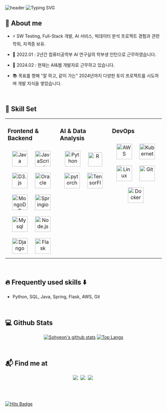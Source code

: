 
  
![header](https://capsule-render.vercel.app/api?type=waving&color=6994CDEE&height200&descAlign=20)
![Typing SVG](https://readme-typing-svg.demolab.com?font=Alkatra&weight=500&size=45&duration=3500&pause=3&color=6994CDEE&center=false&vCenter=false&multiline=true&repeat=true&width=1000&height=100&lines=Sohyeon's+GitHub!)


### <div align="center">

## 🧸 About me
* ⚡ SW Testing, Full-Stack 개발, AI 서비스, 빅데이터 분석 프로젝트 경험과 관련 학위, 자격증 보유. 

- 🔭 2022.01 : 2년간 컴퓨터공학부 AI 연구실의 학부생 인턴으로 근무하였습니다.
  
- 🌱 2024.02 : 현재는 AI&웹 개발자로 근무하고 있습니다.

- 📚 목표를 향해 "잘 하고, 같이 가는" 2024년까지 다양한 토이 프로젝트를 시도하며 개발 지식을 쌓았습니다.

  

<br/>  


## 🚀 Skill Set

<table><tr><td valign="top" width="33%">

### Frontend & Backend
<div align="center">  
<img style="margin: 10px" src="https://dev.habitmaker.co.kr/src/img/icon/java.png" alt="Java" height="50" />  
<img style="margin: 10px" src="https://profilinator.rishav.dev/skills-assets/javascript-original.svg" alt="JavaScript" height="50" />
<img style="margin: 10px" src="https://profilinator.rishav.dev/skills-assets/d3js-original.svg" alt="D3.js" height="50" />  
<img style="margin: 10px" src="https://dev.habitmaker.co.kr/src/img/icon/oracle.png" alt="Oracle" height="50" />  
<img style="margin: 10px" src="https://profilinator.rishav.dev/skills-assets/mongodb-original-wordmark.svg" alt="MongoDB" height="50" />  
<img style="margin: 10px" src="https://dev.habitmaker.co.kr/src/img/icon/springio.png" alt="Springio" height="50" />  
<img style="margin: 10px" src="https://dev.habitmaker.co.kr/src/img/icon/mysql.png" alt="Mysql" height="50" />  
<img style="margin: 10px" src="https://profilinator.rishav.dev/skills-assets/nodejs-original-wordmark.svg" alt="Node.js" height="50" />  
<img style="margin: 10px" src="https://profilinator.rishav.dev/skills-assets/django-original.svg" alt="Django" height="50" />  
<img style="margin: 10px" src="https://profilinator.rishav.dev/skills-assets/flask.png" alt="Flask" height="50" />  
</div>

</td><td valign="top" width="33%">

### AI & Data Analysis  
<div align="center">  
<img style="margin: 10px" src="https://profilinator.rishav.dev/skills-assets/python-original.svg" alt="Python" height="50" />  
<img style="margin: 10px" src="https://dev.habitmaker.co.kr/src/img/icon/R.png" alt="R" height="45" />  
<img style="margin: 10px" src="https://profilinator.rishav.dev/skills-assets/pytorch-icon.svg" alt="pytorch" height="50" />  
<img style="margin: 10px" src="https://profilinator.rishav.dev/skills-assets/tensorflow-icon.svg" alt="TensorFlow" height="50" />  
</div>
</td><td valign="top" width="33%">



### DevOps  
<div align="center">  
<img style="margin: 10px" src="https://profilinator.rishav.dev/skills-assets/amazonwebservices-original-wordmark.svg" alt="AWS" height="50" />  
<img style="margin: 10px" src="https://profilinator.rishav.dev/skills-assets/kubernetes-icon.svg" alt="Kubernetes" height="50" />  
<img style="margin: 10px" src="https://profilinator.rishav.dev/skills-assets/linux-original.svg" alt="Linux" height="50" />  
<img style="margin: 10px" src="https://profilinator.rishav.dev/skills-assets/git-scm-icon.svg" alt="Git" height="50" />  
<img style="margin: 10px" src="https://profilinator.rishav.dev/skills-assets/docker-original-wordmark.svg" alt="Docker" height="50" />  
</div>

</td></tr></table>  

<br/>

## 🔥 Frequently used skills ⬇️
* Python, SQL, Java, Spring, Flask, AWS, Git

<br>

## 💻 Github Stats  
<div align="center">
  
[![Sohyeon's github stats](https://github-readme-stats.vercel.app/api?username=sshnyy&count_private=true&custom_title=Sohyeon's&nbsp;github&nbsp;👀&bg_color=50,5e92cf,aaeab0&title_color=fff&text_color=fff)](https://github.com/anuraghazra/github-readme-stats)
[![Top Langs](https://github-readme-stats.vercel.app/api/top-langs/?username=sshnyy&layout=compact&custom_title=My&nbsp;Language&nbsp;⌨️&bg_color=50,5e92cf,aaeab0&title_color=fff&text_color=fff)](https://github.com/anuraghazra/github-readme-stats)

</div>  
   
<br>


## 📬 Find me at
<div align="center">
  <a href="https://solearn.tistory.com/"><img src="https://img.shields.io/badge/Tistory-000000?style=for-the-badge&logo=Tistory&logoColor=white&link=https://solearn.tistory.com/"/></a>&nbsp
  <a href="mailto:yunsoyun9426@gmail.com"><img src="https://img.shields.io/badge/Gmail-d14836?style=for-the-badge&logo=Gmail&logoColor=white&link=yunsoyun9426@gmail.com"/></a>&nbsp
  <a href="---"><img src="https://img.shields.io/badge/Linkedin-0A66C2?style=for-the-badge&logo=Linkedin&logoColor=white&link=---"/></a>&nbsp
</div>  


<br>


<br>

<br>

[![Hits Badge](https://hits.seeyoufarm.com/api/count/incr/badge.svg?url=https%3A%2F%2Fgithub.com%2Fsshnyy&count_bg=%235A95DD&title_bg=%23555555&icon=swift.svg&icon_color=%23E7E7E7&title=hits&edge_flat=false)](https://hits.seeyoufarm.com)

<br/>

